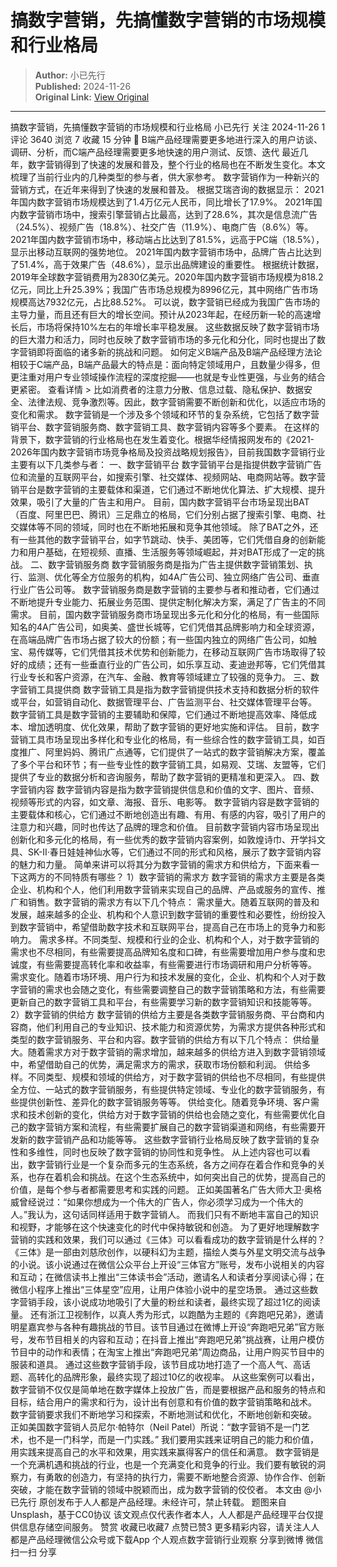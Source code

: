 # 搞数字营销，先搞懂数字营销的市场规模和行业格局

> **Author:** 小已先行  
> **Published:** 2024-11-26  
> **Original Link:** [View Original](https://www.woshipm.com/marketing/6145438.html)

---

搞数字营销，先搞懂数字营销的市场规模和行业格局 小已先行 关注 2024-11-26 1 评论 3640 浏览 7 收藏 15 分钟 🔗 B端产品经理需要更多地进行深入的用户访谈、调研、分析，而C端产品经理需要更多地快速的用户测试、反馈、迭代 最近几年，数字营销得到了快速的发展和普及，整个行业的格局也在不断发生变化。本文梳理了当前行业内的几种类型的参与者，供大家参考。 数字营销作为一种新兴的营销方式，在近年来得到了快速的发展和普及。 根据艾瑞咨询的数据显示： 2021年国内数字营销市场规模达到了1.4万亿元人民币，同比增长了17.9%。 2021年国内数字营销市场中，搜索引擎营销占比最高，达到了28.6%，其次是信息流广告（24.5%）、视频广告（18.8%）、社交广告（11.9%）、电商广告（8.6%）等。 2021年国内数字营销市场中，移动端占比达到了81.5%，远高于PC端（18.5%），显示出移动互联网的强势地位。 2021年国内数字营销市场中，品牌广告占比达到了51.4%，高于效果广告（48.6%），显示出品牌建设的重要性。 根据统计数据，2019年全球数字营销费用为2830亿美元。2020年国内数字营销市场规模为818.2亿元，同比上升25.39%；我国广告市场总规模为8996亿元，其中网络广告市场规模高达7932亿元，占比88.52%。 可以说，数字营销已经成为我国广告市场的主导力量，而且还有巨大的增长空间。预计从2023年起，在经历新一轮的高速增长后，市场将保持10%左右的年增长率平稳发展。 这些数据反映了数字营销市场的巨大潜力和活力，同时也反映了数字营销市场的多元化和分化，同时也提出了数字营销即将面临的诸多新的挑战和问题。 如何定义B端产品及B端产品经理方法论 相较于C端产品，B端产品最大的特点是：面向特定领域用户，且数量少得多，但更注重对用户专业领域操作流程的深度挖掘——也就是专业性更强，与业务的结合更紧密。 查看详情 > 比如消费者的注意力分散、信息过载、隐私保护、数据安全、法律法规、竞争激烈等。因此，数字营销需要不断创新和优化，以适应市场的变化和需求。 数字营销是一个涉及多个领域和环节的复杂系统，它包括了数字营销平台、数字营销服务商、数字营销工具、数字营销内容等多个要素。 在这样的背景下，数字营销的行业格局也在发生着变化。根据华经情报网发布的《2021-2026年国内数字营销市场竞争格局及投资战略规划报告》，目前我国数字营销行业主要有以下几类参与者： 一、数字营销平台 数字营销平台是指提供数字营销广告位和流量的互联网平台，如搜索引擎、社交媒体、视频网站、电商网站等。数字营销平台是数字营销的主要载体和渠道，它们通过不断地优化算法、扩大规模、提升效果，吸引了大量的广告主和用户。 目前，国内数字营销平台市场呈现出BAT（百度、阿里巴巴、腾讯）三足鼎立的格局，它们分别占据了搜索引擎、电商、社交媒体等不同的领域，同时也在不断地拓展和竞争其他领域。 除了BAT之外，还有一些其他的数字营销平台，如字节跳动、快手、美团等，它们凭借自身的创新能力和用户基础，在短视频、直播、生活服务等领域崛起，并对BAT形成了一定的挑战。 二、数字营销服务商 数字营销服务商是指为广告主提供数字营销策划、执行、监测、优化等全方位服务的机构，如4A广告公司、独立网络广告公司、垂直行业广告公司等。 数字营销服务商是数字营销的主要参与者和推动者，它们通过不断地提升专业能力、拓展业务范围、提供定制化解决方案，满足了广告主的不同需求。 目前，国内数字营销服务商市场呈现出多元化和分化的格局，有一些国际知名的4A广告公司，如奥美、盛世长城等，它们凭借其品牌影响力和全球资源，在高端品牌广告市场占据了较大的份额；有一些国内独立的网络广告公司，如触宝、易传媒等，它们凭借其技术优势和创新能力，在移动互联网广告市场取得了较好的成绩；还有一些垂直行业的广告公司，如乐享互动、麦迪逊邦等，它们凭借其行业专长和客户资源，在汽车、金融、教育等领域建立了较强的竞争力。 三、数字营销工具提供商 数字营销工具是指为数字营销提供技术支持和数据分析的软件或平台，如营销自动化、数据管理平台、广告监测平台、社交媒体管理平台等。 数字营销工具是数字营销的主要辅助和保障，它们通过不断地提高效率、降低成本、增加透明度、优化效果，帮助了数字营销的更好地实施和评估。 目前，数字营销工具市场呈现出多样化和专业化的格局，有一些综合性的数字营销工具，如百度推广、阿里妈妈、腾讯广点通等，它们提供了一站式的数字营销解决方案，覆盖了多个平台和环节；有一些专业性的数字营销工具，如易观、艾瑞、友盟等，它们提供了专业的数据分析和咨询服务，帮助了数字营销的更精准和更深入。 四、数字营销内容 数字营销内容是指为数字营销提供信息和价值的文字、图片、音频、视频等形式的内容，如文章、海报、音乐、电影等。 数字营销内容是数字营销的主要载体和核心，它们通过不断地创造出有趣、有用、有感的内容，吸引了用户的注意力和兴趣，同时也传达了品牌的理念和价值。 目前数字营销内容市场呈现出创新化和多元化的格局，有一些优秀的数字营销内容案例，如敦煌诗巾、开学抖文具、SK-II·春日娃娃神仙水等，它们通过不同的形式和风格，展示了数字营销内容的魅力和力量。 简单来讲可以将其分为数字营销的需求方和供给方，下面来看一下这两方的不同特质有哪些？ 1）数字营销的需求方 数字营销的需求方主要是各类企业、机构和个人，他们利用数字营销来实现自己的品牌、产品或服务的宣传、推广和销售。数字营销的需求方有以下几个特点： 需求量大。随着互联网的普及和发展，越来越多的企业、机构和个人意识到数字营销的重要性和必要性，纷纷投入到数字营销中，希望借助数字技术和互联网平台，提高自己在市场上的竞争力和影响力。 需求多样。不同类型、规模和行业的企业、机构和个人，对于数字营销的需求也不尽相同，有些需要提高品牌知名度和口碑，有些需要增加用户参与度和忠诚度，有些需要提高转化率和收益率，有些需要进行市场调研和用户分析等等。 需求变化。随着市场环境、用户行为和技术发展的变化，企业、机构和个人对于数字营销的需求也会随之变化，有些需要调整自己的数字营销策略和方法，有些需要更新自己的数字营销工具和平台，有些需要学习新的数字营销知识和技能等等。 2）数字营销的供给方 数字营销的供给方主要是各类数字营销服务商、平台商和内容商，他们利用自己的专业知识、技术能力和资源优势，为需求方提供各种形式和类型的数字营销服务、平台和内容。数字营销的供给方有以下几个特点： 供给量大。随着需求方对于数字营销的需求增加，越来越多的供给方进入到数字营销领域中，希望借助自己的优势，满足需求方的需求，获取市场份额和利润。 供给多样。不同类型、规模和领域的供给方，对于数字营销的供给也不尽相同，有些提供全方位、一站式的数字营销服务，有些提供特定领域、专业化的数字营销服务，有些提供创新性、差异化的数字营销服务等等。 供给变化。随着竞争环境、客户需求和技术创新的变化，供给方对于数字营销的供给也会随之变化，有些需要优化自己的数字营销方案和流程，有些需要扩展自己的数字营销渠道和网络，有些需要开发新的数字营销产品和功能等等。 这些数字营销行业格局反映了数字营销的复杂性和多维性，同时也反映了数字营销的协同性和竞争性。 从上述内容也可以看出，数字营销行业是一个复杂而多元的生态系统，各方之间存在着合作和竞争的关系，也存在着机会和挑战。在这个生态系统中，如何突出自己的优势，提高自己的价值，是每个参与者都需要思考和实践的问题。 正如美国著名广告大师大卫·奥格威曾经说过：“如果你想成为一个伟大的广告人，你必须学习成为一个伟大的人。”我认为，这句话同样适用于数字营销人。 而我们只有不断地丰富自己的知识和视野，才能够在这个快速变化的时代中保持敏锐和创造。 为了更好地理解数字营销的实践和效果，我们可以通过《三体》可以看看成功的数字营销是什么样的？ 《三体》是一部由刘慈欣创作，以硬科幻为主题，描绘人类与外星文明交流与战争的小说。该小说通过在微信公众平台上开设“三体官方”账号，发布小说相关的内容和互动；在微信读书上推出“三体读书会”活动，邀请名人和读者分享阅读心得；在微信小程序上推出“三体星空”应用，让用户体验小说中的星空场景。 通过这些数字营销手段，该小说成功地吸引了大量的粉丝和读者，最终实现了超过1亿的阅读量。 还有浙江卫视制作，以真人秀为形式，以跑酷为主题的《奔跑吧兄弟》，邀请明星嘉宾参与各种有趣挑战的节目。该节目通过在微博上开设“奔跑吧兄弟”官方账号，发布节目相关的内容和互动；在抖音上推出“奔跑吧兄弟”挑战赛，让用户模仿节目中的动作和表情；在淘宝上推出“奔跑吧兄弟”周边商品，让用户购买节目中的服装和道具。 通过这些数字营销手段，该节目成功地打造了一个高人气、高话题、高转化的品牌形象，最终实现了超过10亿的收视率。 从这些案例可以看出，数字营销不仅仅是简单地在数字媒体上投放广告，而是要根据产品和服务的特点和目标，结合用户的需求和行为，设计出有创意和有价值的数字营销策略和战术。 数字营销要求我们不断地学习和探索，不断地测试和优化，不断地创新和突破。 正如美国数字营销人员尼尔·帕特尔（Neil Patel）所说：“数字营销不是一门艺术，也不是一门科学，而是一门实践。” 我们要用实践来证明自己的能力和价值，用实践来提高自己的水平和效果，用实践来赢得客户的信任和满意。 数字营销是一个充满机遇和挑战的行业，也是一个充满变化和竞争的行业。我们要有敏锐的洞察力，有勇敢的创造力，有坚持的执行力，需要不断地整合资源、协作合作、创新突破，才能在数字营销的领域中脱颖而出，成为数字营销的佼佼者。 本文由 @小已先行 原创发布于人人都是产品经理。未经许可，禁止转载。 题图来自Unsplash，基于CC0协议 该文观点仅代表作者本人，人人都是产品经理平台仅提供信息存储空间服务。 赞赏 收藏已收藏7 点赞已赞3 更多精彩内容，请关注人人都是产品经理微信公众号或下载App 个人观点数字营销行业观察 分享到微博 微信扫一扫 分享